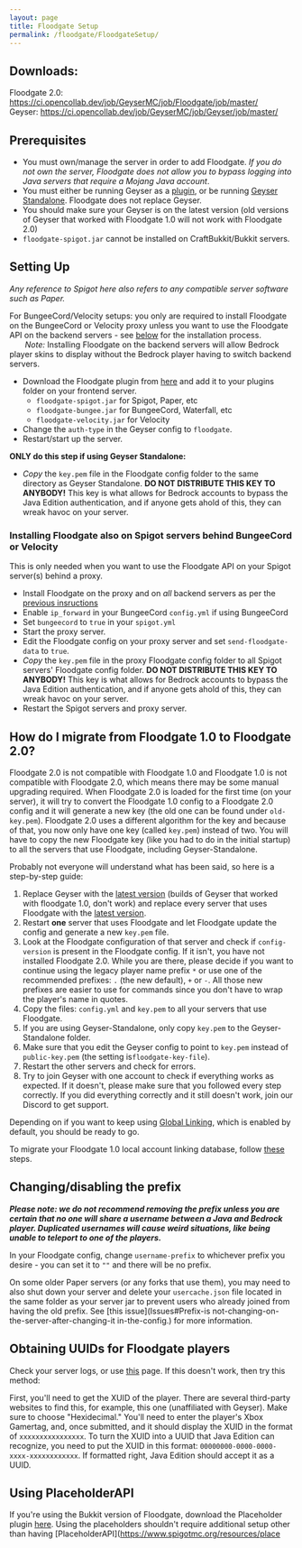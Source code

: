 ```yaml
---
layout: page
title: Floodgate Setup
permalink: /floodgate/FloodgateSetup/
---
```


## Downloads:

Floodgate 2.0: https://ci.opencollab.dev/job/GeyserMC/job/Floodgate/job/master/  
Geyser: https://ci.opencollab.dev/job/GeyserMC/job/Geyser/job/master/

## Prerequisites

- You must own/manage the server in order to add Floodgate. *If you do not own the server, Floodgate does not allow you to bypass logging into Java servers that require a Mojang Java account*.
- You must either be running Geyser as a [plugin](https://github.com/GeyserMC/Geyser/wiki/Setup#plugin-setup), or be running [Geyser Standalone](https://github.com/GeyserMC/Geyser/wiki/Setup#Standalone-Setup). Floodgate does not replace Geyser.
- You should make sure your Geyser is on the latest version (old versions of Geyser that worked with Floodgate 1.0 will not work with Floodgate 2.0)
- `floodgate-spigot.jar` cannot be installed on CraftBukkit/Bukkit servers.

## Setting Up
*Any reference to Spigot here also refers to any compatible server software such as Paper.*

For BungeeCord/Velocity setups: you only are required to install Floodgate on the BungeeCord or Velocity proxy unless you want to use the Floodgate API on the backend servers - see [below](installing-floodgate-also-on-spigot-servers-behind-bungeecord-or-velocity) for the installation process.  
&nbsp;&nbsp;&nbsp;&nbsp;&nbsp;&nbsp; *Note:* Installing Floodgate on the backend servers will allow Bedrock player skins to display without the Bedrock player having to switch backend servers.

- Download the Floodgate plugin from [here](https://ci.opencollab.dev/job/GeyserMC/job/Floodgate/job/master/) and add it to your plugins folder on your frontend server.
  - `floodgate-spigot.jar` for Spigot, Paper, etc
  - `floodgate-bungee.jar` for BungeeCord, Waterfall, etc
  - `floodgate-velocity.jar` for Velocity
- Change the `auth-type` in the Geyser config to `floodgate`.
- Restart/start up the server.

**ONLY do this step if using Geyser Standalone:**
- *Copy* the `key.pem` file in the Floodgate config folder to the same directory as Geyser Standalone. **DO NOT DISTRIBUTE THIS KEY TO ANYBODY!** This key is what allows for Bedrock accounts to bypass the Java Edition authentication, and if anyone gets ahold of this, they can wreak havoc on your server.

### Installing Floodgate also on Spigot servers behind BungeeCord or Velocity

This is only needed when you want to use the Floodgate API on your Spigot server(s) behind a proxy.

- Install Floodgate on the proxy and on *all* backend servers as per the [previous insructions](#setting-up)
- Enable `ip_forward` in your BungeeCord `config.yml` if using BungeeCord
- Set `bungeecord` to `true` in your `spigot.yml`
- Start the proxy server.
- Edit the Floodgate config on your proxy server and set `send-floodgate-data` to `true`.
- *Copy* the `key.pem` file in the proxy Floodgate config folder to all Spigot servers' Floodgate config folder. **DO NOT DISTRIBUTE THIS KEY TO ANYBODY!** This key is what allows for Bedrock accounts to bypass the Java Edition authentication, and if anyone gets ahold of this, they can wreak havoc on your server.
- Restart the Spigot servers and proxy server.

## How do I migrate from Floodgate 1.0 to Floodgate 2.0?
Floodgate 2.0 is not compatible with Floodgate 1.0 and Floodgate 1.0 is not compatible with Floodgate 2.0, which means there may be some manual upgrading required. When Floodgate 2.0 is loaded for the first time (on your server), it will try to convert the Floodgate 1.0 config to a Floodgate 2.0 config and it will generate a new key (the old one can be found under `old-key.pem`). Floodgate 2.0 uses a different algorithm for the key and because of that, you now only have one key (called `key.pem`) instead of two. You will have to copy the new Floodgate key (like you had to do in the initial startup) to all the servers that use Floodgate, including Geyser-Standalone.<br>

Probably not everyone will understand what has been said, so here is a step-by-step guide:
1. Replace Geyser with the [latest version](https://ci.opencollab.dev/job/GeyserMC/job/Geyser/job/master/) (builds of Geyser that worked with floodgate 1.0, don't work) and replace every server that uses Floodgate with the [latest version](https://ci.opencollab.dev/job/GeyserMC/job/Floodgate/job/master/).
2. Restart **one** server that uses Floodgate and let Floodgate update the config and generate a new `key.pem` file.
3. Look at the Floodgate configuration of that server and check if `config-version` is present in the Floodgate config. If it isn't, you have not installed Floodgate 2.0. While you are there, please decide if you want to continue using the legacy player name prefix `*` or use one of the recommended prefixes: `.` (the new default), `+` or `-`. All those new prefixes are easier to use for commands since you don't have to wrap the player's name in quotes.
4. Copy the files: `config.yml` and `key.pem` to all your servers that use Floodgate.
5. If you are using Geyser-Standalone, only copy `key.pem` to the Geyser-Standalone folder.
6. Make sure that you edit the Geyser config to point to `key.pem` instead of `public-key.pem` (the setting is`floodgate-key-file`).
7. Restart the other servers and check for errors.
8. Try to join Geyser with one account to check if everything works as expected. If it doesn't, please make sure that you followed every step correctly. If you did everything correctly and it still doesn't work, join our Discord to get support.

Depending on if you want to keep using [Global Linking](Features#What-is-Global-Linking), which is enabled by default, you should be ready to go.

To migrate your Floodgate 1.0 local account linking database, follow [these](Features#Local-Linking) steps.

## Changing/disabling the prefix

***Please note: we do not recommend removing the prefix unless you are certain that no one will share a username between a Java and Bedrock player. Duplicated usernames will cause weird situations, like being unable to teleport to one of the players.***

In your Floodgate config, change `username-prefix` to whichever prefix you desire - you can set it to `""` and there will be no prefix.

On some older Paper servers (or any forks that use them), you may need to also shut down your server and delete your `usercache.json` file located in the same folder as your server jar to prevent users who already joined from having the old prefix. See [this issue](Issues#Prefix-is not-changing-on-the-server-after-changing-it in-the-config.) for more information.

## Obtaining UUIDs for Floodgate players
Check your server logs, or use [this](https://floodgate-uuid.heathmitchell1.repl.co/) page. If this doesn't work, then try this method:

First, you'll need to get the XUID of the player. There are several third-party websites to find this, for example, this one (unaffiliated with Geyser). Make sure to choose "Hexidecimal." You'll need to enter the player's Xbox Gamertag, and, once submitted, and it should display the XUID in the format of `xxxxxxxxxxxxxxxx`. To turn the XUID into a UUID that Java Edition can recognize, you need to put the XUID in this format: `00000000-0000-0000-xxxx-xxxxxxxxxxxx`. If formatted right, Java Edition should accept it as a UUID.

## Using PlaceholderAPI
If you're using the Bukkit version of Floodgate, download the Placeholder plugin [here](https://github.com/rtm516/FloodgatePlaceholders/). Using the placeholders shouldn't require additional setup other than having [PlaceholderAPI](https://www.spigotmc.org/resources/place
